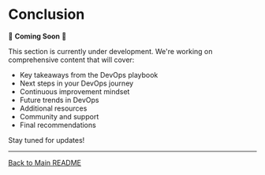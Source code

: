 # Conclusion

🚧 **Coming Soon** 🚧

This section is currently under development. We're working on comprehensive content that will cover:

- Key takeaways from the DevOps playbook
- Next steps in your DevOps journey
- Continuous improvement mindset
- Future trends in DevOps
- Additional resources
- Community and support
- Final recommendations

Stay tuned for updates!

---

[Back to Main README](./README.md)